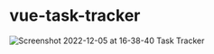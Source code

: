 # vue-task-tracker
![Screenshot 2022-12-05 at 16-38-40 Task Tracker](https://user-images.githubusercontent.com/54845047/205591659-19efa83c-d847-4612-a406-451975c68724.png)
